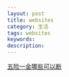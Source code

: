 ```yaml
---
layout: post
title: websites
category: 生活
tags: websites
keywords: 
description: 
---
```


[五险一金哪些可以断](http://www.shenchuang.com/sznews/20141103/124107.shtml)
